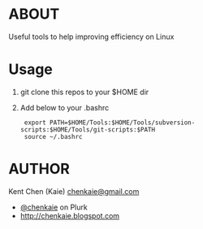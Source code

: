 ABOUT
=====

Useful tools to help improving efficiency on Linux

Usage
=====

1. git clone this repos to your $HOME dir

2. Add below to your .bashrc

        export PATH=$HOME/Tools:$HOME/Tools/subversion-scripts:$HOME/Tools/git-scripts:$PATH
        source ~/.bashrc

AUTHOR
======

Kent Chen (Kaie) <chenkaie@gmail.com>

* [@chenkaie](http://www.plurk.com/chenkaie) on Plurk 
* <http://chenkaie.blogspot.com>
